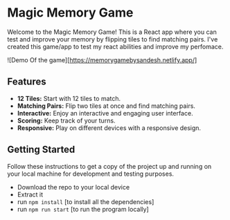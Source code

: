 # Magic Memory Game

Welcome to the Magic Memory Game!
This is a React app where you can test and improve your memory by flipping tiles to find matching pairs.
I've created this game/app to test my react abilities and improve my perfomace.

![Demo Of the game][https://memorygamebysandesh.netlify.app/]

## Features

- **12 Tiles:** Start with 12 tiles to match.
- **Matching Pairs:** Flip two tiles at once and find matching pairs.
- **Interactive:** Enjoy an interactive and engaging user interface.
- **Scoring:** Keep track of your turns.
- **Responsive:** Play on different devices with a responsive design.

## Getting Started
Follow these instructions to get a copy of the project up and running on your local machine for development and testing purposes.

- Download the repo to your local device
- Extract it
- run `npm install` [to install all the dependencies]
- run `npm run start` [to run the program locally]

